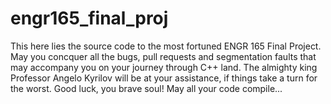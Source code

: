 # engr165_final_proj
This here lies the source code to the most fortuned ENGR 165 Final Project. 
May you concquer all the bugs, pull requests and segmentation faults that may accompany you on your journey through C++ land. 
The almighty king Professor Angelo Kyrilov will be at your assistance, if things take a turn for the worst. 
Good luck, you brave soul! May all your code compile...
